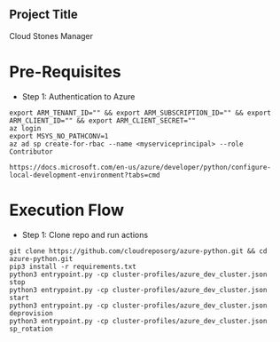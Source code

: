 Project Title
--------------
Cloud Stones Manager

# Pre-Requisites
* Step 1: Authentication to Azure
```
export ARM_TENANT_ID="" && export ARM_SUBSCRIPTION_ID="" && export ARM_CLIENT_ID="" && export ARM_CLIENT_SECRET=""
az login
export MSYS_NO_PATHCONV=1
az ad sp create-for-rbac --name <myserviceprincipal> --role Contributor

https://docs.microsoft.com/en-us/azure/developer/python/configure-local-development-environment?tabs=cmd
```
# Execution Flow
* Step 1: Clone repo and run actions
```
git clone https://github.com/cloudreposorg/azure-python.git && cd azure-python.git
pip3 install -r requirements.txt
python3 entrypoint.py -cp cluster-profiles/azure_dev_cluster.json  stop
python3 entrypoint.py -cp cluster-profiles/azure_dev_cluster.json  start 
python3 entrypoint.py -cp cluster-profiles/azure_dev_cluster.json  deprovision
python3 entrypoint.py -cp cluster-profiles/azure_dev_cluster.json  sp_rotation
```
